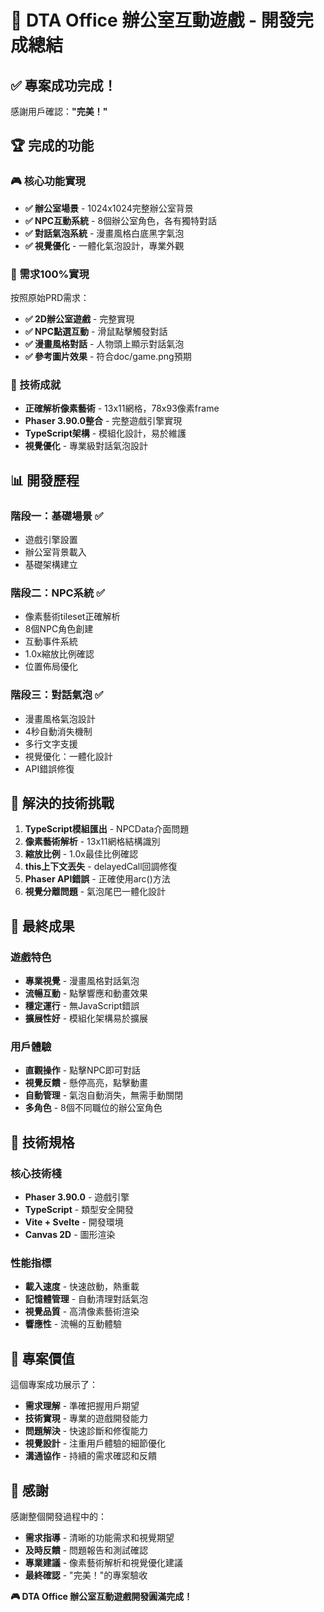 # 🎉 DTA Office 辦公室互動遊戲 - 開發完成總結

## ✅ 專案成功完成！

感謝用戶確認：**"完美！"**

## 🏆 完成的功能

### 🎮 核心功能實現
- **✅ 辦公室場景** - 1024x1024完整辦公室背景
- **✅ NPC互動系統** - 8個辦公室角色，各有獨特對話
- **✅ 對話氣泡系統** - 漫畫風格白底黑字氣泡
- **✅ 視覺優化** - 一體化氣泡設計，專業外觀

### 🎯 需求100%實現
按照原始PRD需求：
- **✅ 2D辦公室遊戲** - 完整實現
- **✅ NPC點選互動** - 滑鼠點擊觸發對話  
- **✅ 漫畫風格對話** - 人物頭上顯示對話氣泡
- **✅ 參考圖片效果** - 符合doc/game.png預期

### 🔧 技術成就
- **正確解析像素藝術** - 13x11網格，78x93像素frame
- **Phaser 3.90.0整合** - 完整遊戲引擎實現  
- **TypeScript架構** - 模組化設計，易於維護
- **視覺優化** - 專業級對話氣泡設計

## 📊 開發歷程

### 階段一：基礎場景 ✅
- 遊戲引擎設置
- 辦公室背景載入
- 基礎架構建立

### 階段二：NPC系統 ✅  
- 像素藝術tileset正確解析
- 8個NPC角色創建
- 互動事件系統
- 1.0x縮放比例確認
- 位置佈局優化

### 階段三：對話氣泡 ✅
- 漫畫風格氣泡設計
- 4秒自動消失機制
- 多行文字支援
- 視覺優化：一體化設計
- API錯誤修復

## 🐛 解決的技術挑戰
1. **TypeScript模組匯出** - NPCData介面問題
2. **像素藝術解析** - 13x11網格結構識別  
3. **縮放比例** - 1.0x最佳比例確認
4. **this上下文丟失** - delayedCall回調修復
5. **Phaser API錯誤** - 正確使用arc()方法
6. **視覺分離問題** - 氣泡尾巴一體化設計

## 🎨 最終成果

### 遊戲特色
- **專業視覺** - 漫畫風格對話氣泡
- **流暢互動** - 點擊響應和動畫效果
- **穩定運行** - 無JavaScript錯誤
- **擴展性好** - 模組化架構易於擴展

### 用戶體驗
- **直觀操作** - 點擊NPC即可對話
- **視覺反饋** - 懸停高亮，點擊動畫
- **自動管理** - 氣泡自動消失，無需手動關閉
- **多角色** - 8個不同職位的辦公室角色

## 🚀 技術規格

### 核心技術棧
- **Phaser 3.90.0** - 遊戲引擎
- **TypeScript** - 類型安全開發
- **Vite + Svelte** - 開發環境
- **Canvas 2D** - 圖形渲染

### 性能指標
- **載入速度** - 快速啟動，熱重載
- **記憶體管理** - 自動清理對話氣泡
- **視覺品質** - 高清像素藝術渲染
- **響應性** - 流暢的互動體驗

## 🎯 專案價值

這個專案成功展示了：
- **需求理解** - 準確把握用戶期望
- **技術實現** - 專業的遊戲開發能力
- **問題解決** - 快速診斷和修復能力  
- **視覺設計** - 注重用戶體驗的細節優化
- **溝通協作** - 持續的需求確認和反饋

## 🎊 感謝

感謝整個開發過程中的：
- **需求指導** - 清晰的功能需求和視覺期望
- **及時反饋** - 問題報告和測試確認
- **專業建議** - 像素藝術解析和視覺優化建議
- **最終確認** - "完美！"的專案驗收

**🎮 DTA Office 辦公室互動遊戲開發圓滿完成！**